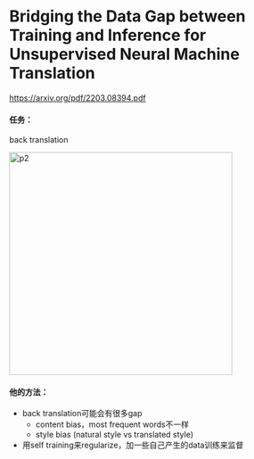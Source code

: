 # Bridging the Data Gap between Training and Inference for Unsupervised Neural Machine Translation

https://arxiv.org/pdf/2203.08394.pdf

#### 任务：

back translation

<img src="https://p.ipic.vip/30iwbq.png" alt="p2" width="400"/>

#### 他的方法：

* back translation可能会有很多gap
  * content bias，most frequent words不一样
  * style bias (natural style vs translated style)
* 用self training来regularize，加一些自己产生的data训练来监督
